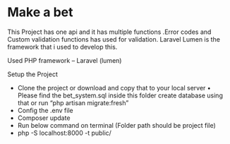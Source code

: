 # Make a bet

This Project has one api and it has multiple functions .Error codes and Custom validation functions has used for validation. Laravel Lumen is the framework that i used to develop this.

Used PHP framework – Laravel (lumen)

Setup the Project 
 -  Clone the project or download and copy that to your local server • 
Please find the bet_system.sql inside this folder create database using that or run “php artisan migrate:fresh” 
 - Config the .env file
 - Composer update 
 - Run below command on terminal (Folder path should be project file)
 - php -S localhost:8000 -t public/
 
